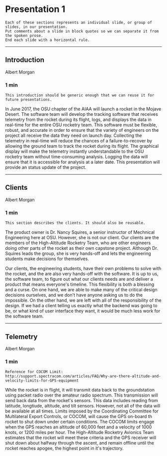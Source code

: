 # Presentation 1
```
Each of these sections represents an individual slide, or group of slides, in our presentation.
Put comments about a slide in block quotes so we can separate it from the spoken prose.
End each slide with a horizontal rule.
```
---

## Introduction
Albert Morgan
### 1 min

```
This introduction should be generic enough that we can reuse it for future presentations.
```

In June 2017, the OSU chapter of the AIAA will launch a rocket in the Mojave Desert.
The software team will develop the tracking software that receives telemetry from the rocket during its flight, logs, and 
displays the data in real-time for the entire OSU rocketry team.
This software must be flexible, robust, and accurate in order to ensure that the variety of 
engineers on the project all receive the data they need on launch day.
Collecting the telemetry in real-time will reduce the chances of a failure-to-recover 
by allowing the ground team to track the rocket during its flight.
The graphical display will make the telemetry instantly understandable to the OSU rocketry team without time-consuming analysis.
Logging the data will ensure that it is accessible for analysis at a later date.
This presentation will provide an status update of the project.

---

## Clients
Albert Morgan
### 1 min

```
This section describes the clients. It should also be reusable.
```

The product owner is Dr. Nancy Squires, a senior instructor of Mechnical Engineering here at OSU.
However, she is not our client.
Our clients are the members of the High-Altitude Rocketry Team, who are other engineers doing other parts of the rocket as their own capstone project.
Although Dr. Squires leads the group, she is very hands-off and lets the engineering students make decisions for themselves.

Our clients, the engineering students, have their own problems to solve with the rocket, and the are also very hands-off with the software.
It is up to us, the software team, to figure out what our clients needs are and deliver a product that means everyone's timeline.
This flexibility is both a blessing and a curse.
On one hand, we are able to make many of the critical design decisions ourselves, and we don't have anyone asking us to do the impossible.
On the other hand, we are left with all of the responsibility of the design.
If we had a client telling us exactly what the backend was going to be, or what kind of user interface they want, it would be much less work for the software team.

---

## Telemetry
Albert Morgan
### 1 min

```
Reference for COCOM Limit:
http://support.spectracom.com/articles/FAQ/Why-are-there-altitude-and-velocity-limits-for-GPS-equipment
```

While the rocket is in flight, it will transmit data back to the groundstation using packet radio over the amateur radio spectrum.
This transmission will send back data from the rocket's sensors.
This data includes reading from latitude, longtiude, altitude, and tilt sensors.
However, not all of the data will be available at all times.
Limits imposed by the Coordinating Committee for Multilateral Export Controls, or COCOM, will cause the GPS on-board th rocket to shut down under certain conditions.
The COCOM limits engage when the GPS reaches an altitude of 60,000 feet and a velocity of 1000 knots, or 1200 miles per hour.
The High-Altitude Rocketry Avionics Team estimates that the rocket will meet these criteria and the GPS receiver will shut down about halfway through the ascent, and remain offline until the rocket reaches apogee, the highest point in it's trajectory.



